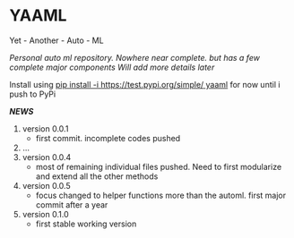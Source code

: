 # YAAML
Yet - Another - Auto - ML

*Personal auto ml repository. Nowhere near complete. but has a few complete major components
Will add more details later*

Install using [pip install -i https://test.pypi.org/simple/ yaaml](url) for now until i push to PyPi

___NEWS___
1. version 0.0.1
	- first commit. incomplete codes pushed
2. ...
3. version 0.0.4
	- most of remaining individual files pushed. Need to first modularize and extend all the other methods
4. version 0.0.5
    - focus changed to helper functions more than the automl. first major commit after a year
5. version 0.1.0
    - first stable working version

